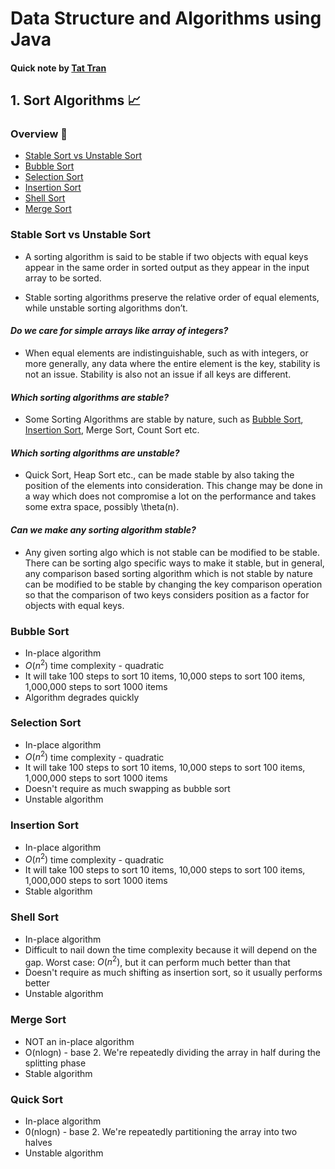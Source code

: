 # Data Structure and Algorithms using Java

#### Quick note by [**Tat Tran**](https://github.com/TatTran22)

## 1. Sort Algorithms 📈

### Overview 📖

- [Stable Sort vs Unstable Sort](#stable-sort-vs-unstable-sort)
- [Bubble Sort](#bubble-sort)
- [Selection Sort](#selection-sort)
- [Insertion Sort](#insertion-sort)
- [Shell Sort](#shell-sort)
- [Merge Sort](#merge-sort)

### Stable Sort vs Unstable Sort

- A sorting algorithm is said to be stable if two objects with equal keys appear in the same order in sorted output as
  they appear in the input array to be sorted.

- Stable sorting algorithms preserve the relative order of equal elements, while unstable sorting algorithms don’t.

#### _Do we care for simple arrays like array of integers?_

- When equal elements are indistinguishable, such as with integers, or more generally, any data where the entire element
  is the key, stability is not an issue. Stability is also not an issue if all keys are different.

#### _Which sorting algorithms are stable?_

- Some Sorting Algorithms are stable by nature, such as [Bubble Sort](#bubble-sort), [Insertion Sort](#insertion-sort),
  Merge Sort, Count Sort etc.

#### _Which sorting algorithms are unstable?_

- Quick Sort, Heap Sort etc., can be made stable by also taking the position of the elements into consideration. This
  change may be done in a way which does not compromise a lot on the performance and takes some extra space, possibly
  \theta(n).

#### _Can we make any sorting algorithm stable?_

- Any given sorting algo which is not stable can be modified to be stable. There can be sorting algo specific ways to
  make it stable, but in general, any comparison based sorting algorithm which is not stable by nature can be modified
  to be stable by changing the key comparison operation so that the comparison of two keys considers position as a
  factor for objects with equal keys.

### Bubble Sort

- In-place algorithm
- $O(n^2)$ time complexity - quadratic
- It will take 100 steps to sort 10 items, 10,000 steps to sort 100 items, 1,000,000 steps to sort 1000 items
- Algorithm degrades quickly

### Selection Sort

- In-place algorithm
- $O(n^2)$ time complexity - quadratic
- It will take 100 steps to sort 10 items, 10,000 steps to sort 100 items, 1,000,000 steps to sort 1000 items
- Doesn't require as much swapping as bubble sort
- Unstable algorithm

### Insertion Sort

- In-place algorithm
- $O(n^2)$ time complexity - quadratic
- It will take 100 steps to sort 10 items, 10,000 steps to sort 100 items, 1,000,000 steps to sort 1000 items
- Stable algorithm

### Shell Sort

- In-place algorithm
- Difficult to nail down the time complexity because it will depend on the gap. Worst case: $O(n^2)$, but it can perform
  much better than that
- Doesn't require as much shifting as insertion sort, so it usually performs better
- Unstable algorithm

### Merge Sort

- NOT an in-place algorithm
- O(nlogn) - base 2. We're repeatedly dividing the array in half during the splitting phase
- Stable algorithm

### Quick Sort

- In-place algorithm
- 0(nlogn) - base 2. We're repeatedly partitioning the array into two halves
- Unstable algorithm